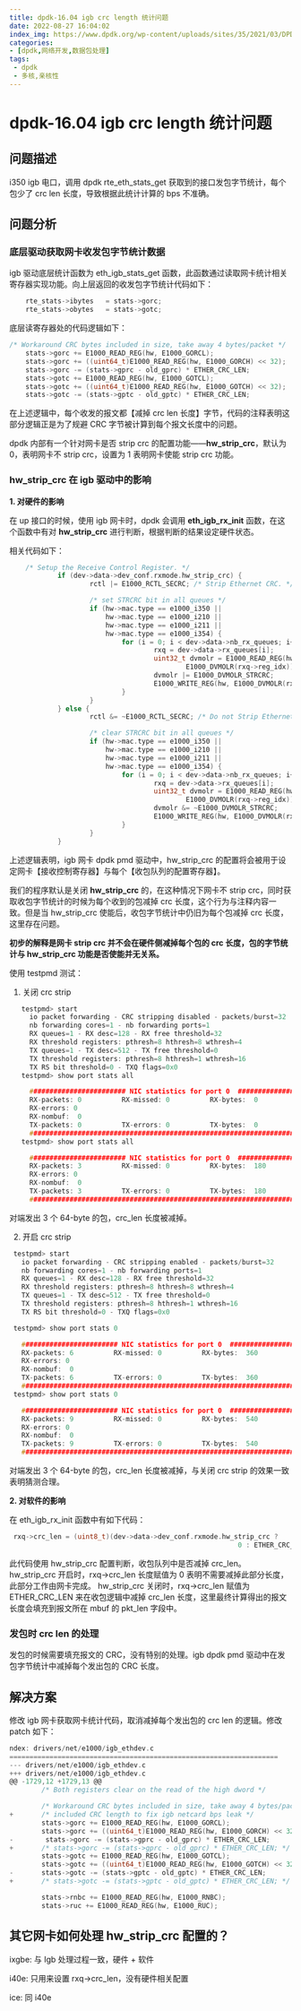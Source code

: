 ```yaml
---
title: dpdk-16.04 igb crc length 统计问题
date: 2022-08-27 16:04:02
index_img: https://www.dpdk.org/wp-content/uploads/sites/35/2021/03/DPDK_logo-01-1.svg
categories:
- [dpdk,网络开发,数据包处理]
tags:
 - dpdk
 - 多核,亲核性
---
```

# dpdk-16.04 igb crc length 统计问题
## 问题描述

i350 igb 电口，调用 dpdk rte_eth_stats_get 获取到的接口发包字节统计，每个包少了 crc len 长度，导致根据此统计计算的 bps 不准确。

## 问题分析

### 底层驱动获取网卡收发包字节统计数据

igb 驱动底层统计函数为 eth_igb_stats_get 函数，此函数通过读取网卡统计相关寄存器实现功能。向上层返回的收发包字节统计代码如下：

```c
	rte_stats->ibytes   = stats->gorc;
	rte_stats->obytes   = stats->gotc;
```

底层读寄存器处的代码逻辑如下：

```c
/* Workaround CRC bytes included in size, take away 4 bytes/packet */
	stats->gorc += E1000_READ_REG(hw, E1000_GORCL);
	stats->gorc += ((uint64_t)E1000_READ_REG(hw, E1000_GORCH) << 32);
	stats->gorc -= (stats->gprc - old_gprc) * ETHER_CRC_LEN;
	stats->gotc += E1000_READ_REG(hw, E1000_GOTCL);
	stats->gotc += ((uint64_t)E1000_READ_REG(hw, E1000_GOTCH) << 32);
	stats->gotc -= (stats->gptc - old_gptc) * ETHER_CRC_LEN;
```

在上述逻辑中，每个收发的报文都【减掉 crc len 长度】字节，代码的注释表明这部分逻辑正是为了规避 CRC 字节被计算到每个报文长度中的问题。

dpdk 内部有一个针对网卡是否 strip crc 的配置功能——**hw_strip_crc**，默认为 0，表明网卡不 strip crc，设置为 1 表明网卡使能 strip crc 功能。

### hw_strip_crc 在 igb 驱动中的影响
**1. 对硬件的影响**

   在 up 接口的时候，使用 igb 网卡时，dpdk 会调用 **eth_igb_rx_init** 函数，在这个函数中有对 **hw_strip_crc** 进行判断，根据判断的结果设定硬件状态。

   相关代码如下：

```c
    /* Setup the Receive Control Register. */
            if (dev->data->dev_conf.rxmode.hw_strip_crc) {
                    rctl |= E1000_RCTL_SECRC; /* Strip Ethernet CRC. */

                    /* set STRCRC bit in all queues */
                    if (hw->mac.type == e1000_i350 ||
                        hw->mac.type == e1000_i210 ||
                        hw->mac.type == e1000_i211 ||
                        hw->mac.type == e1000_i354) {
                            for (i = 0; i < dev->data->nb_rx_queues; i++) {
                                    rxq = dev->data->rx_queues[i];
                                    uint32_t dvmolr = E1000_READ_REG(hw,
                                            E1000_DVMOLR(rxq->reg_idx));
                                    dvmolr |= E1000_DVMOLR_STRCRC;
                                    E1000_WRITE_REG(hw, E1000_DVMOLR(rxq->reg_idx), dvmolr);
                            }
                    }
            } else {
                    rctl &= ~E1000_RCTL_SECRC; /* Do not Strip Ethernet CRC. */

                    /* clear STRCRC bit in all queues */
                    if (hw->mac.type == e1000_i350 ||
                        hw->mac.type == e1000_i210 ||
                        hw->mac.type == e1000_i211 ||
                        hw->mac.type == e1000_i354) {
                            for (i = 0; i < dev->data->nb_rx_queues; i++) {
                                    rxq = dev->data->rx_queues[i];
                                    uint32_t dvmolr = E1000_READ_REG(hw,
                                            E1000_DVMOLR(rxq->reg_idx));
                                    dvmolr &= ~E1000_DVMOLR_STRCRC;
                                    E1000_WRITE_REG(hw, E1000_DVMOLR(rxq->reg_idx), dvmolr);
                            }
                    }
            }
```

上述逻辑表明，igb 网卡 dpdk pmd 驱动中，hw_strip_crc 的配置将会被用于设定网卡【接收控制寄存器】与每个【收包队列的配置寄存器】。

我们的程序默认是关闭 **hw_strip_crc** 的，在这种情况下网卡不 strip crc，同时获取收包字节统计的时候为每个收到的包减掉 crc 长度，这个行为与注释内容一致。但是当 hw_strip_crc 使能后，收包字节统计中仍旧为每个包减掉 crc 长度，这里存在问题。

   **初步的解释是网卡 strip crc 并不会在硬件侧减掉每个包的 crc 长度，包的字节统计与 hw_strip_crc 功能是否使能并无关系。**

   使用 testpmd 测试：

   1. 关闭 crc strip

 ```c
    testpmd> start
      io packet forwarding - CRC stripping disabled - packets/burst=32
      nb forwarding cores=1 - nb forwarding ports=1
      RX queues=1 - RX desc=128 - RX free threshold=32
      RX threshold registers: pthresh=8 hthresh=8 wthresh=4
      TX queues=1 - TX desc=512 - TX free threshold=0
      TX threshold registers: pthresh=8 hthresh=1 wthresh=16
      TX RS bit threshold=0 - TXQ flags=0x0
    testpmd> show port stats all

      ######################## NIC statistics for port 0  ########################
      RX-packets: 0          RX-missed: 0          RX-bytes:  0
      RX-errors: 0
      RX-nombuf:  0
      TX-packets: 0          TX-errors: 0          TX-bytes:  0
      ############################################################################
    testpmd> show port stats all

      ######################## NIC statistics for port 0  ########################
      RX-packets: 3          RX-missed: 0          RX-bytes:  180
      RX-errors: 0
      RX-nombuf:  0
      TX-packets: 3          TX-errors: 0          TX-bytes:  180
      ############################################################################
 ```

   对端发出 3 个 64-byte 的包，crc_len 长度被减掉。

   2. 开启 crc strip

   ```c
    testpmd> start
      io packet forwarding - CRC stripping enabled - packets/burst=32
      nb forwarding cores=1 - nb forwarding ports=1
      RX queues=1 - RX desc=128 - RX free threshold=32
      RX threshold registers: pthresh=8 hthresh=8 wthresh=4
      TX queues=1 - TX desc=512 - TX free threshold=0
      TX threshold registers: pthresh=8 hthresh=1 wthresh=16
      TX RS bit threshold=0 - TXQ flags=0x0

    testpmd> show port stats 0

      ######################## NIC statistics for port 0  ########################
      RX-packets: 6          RX-missed: 0          RX-bytes:  360
      RX-errors: 0
      RX-nombuf:  0
      TX-packets: 6          TX-errors: 0          TX-bytes:  360
      ############################################################################
    testpmd> show port stats 0

      ######################## NIC statistics for port 0  ########################
      RX-packets: 9          RX-missed: 0          RX-bytes:  540
      RX-errors: 0
      RX-nombuf:  0
      TX-packets: 9          TX-errors: 0          TX-bytes:  540
      ############################################################################
   ```

   对端发出 3 个 64-byte 的包，crc_len 长度被减掉，与关闭 crc strip 的效果一致表明猜测合理。

**2. 对软件的影响**

   在 eth_igb_rx_init  函数中有如下代码：

   ```c
    rxq->crc_len = (uint8_t)(dev->data->dev_conf.rxmode.hw_strip_crc ?
                                                            0 : ETHER_CRC_LEN);
   ```

   此代码使用 hw_strip_crc 配置判断，收包队列中是否减掉 crc_len。
   hw_strip_crc 开启时，rxq->crc_len 长度赋值为 0 表明不需要减掉此部分长度，此部分工作由网卡完成。
   hw_strip_crc 关闭时，rxq->crc_len 赋值为 ETHER_CRC_LEN 来在收包逻辑中减掉 crc_len 长度，这里最终计算得出的报文长度会填充到报文所在 mbuf 的 pkt_len 字段中。


### 发包时 crc len 的处理

发包的时候需要填充报文的 CRC，没有特别的处理。igb dpdk pmd 驱动中在发包字节统计中减掉每个发出包的 CRC 长度。

## 解决方案

修改 igb 网卡获取网卡统计代码，取消减掉每个发出包的 crc len 的逻辑。修改 patch 如下：

```c
ndex: drivers/net/e1000/igb_ethdev.c
===================================================================
--- drivers/net/e1000/igb_ethdev.c
+++ drivers/net/e1000/igb_ethdev.c
@@ -1729,12 +1729,13 @@
        /* Both registers clear on the read of the high dword */

        /* Workaround CRC bytes included in size, take away 4 bytes/packet */
+       /* included CRC length to fix igb netcard bps leak */
        stats->gorc += E1000_READ_REG(hw, E1000_GORCL);
        stats->gorc += ((uint64_t)E1000_READ_REG(hw, E1000_GORCH) << 32);
-        stats->gorc -= (stats->gprc - old_gprc) * ETHER_CRC_LEN;
+       /* stats->gorc -= (stats->gprc - old_gprc) * ETHER_CRC_LEN; */
        stats->gotc += E1000_READ_REG(hw, E1000_GOTCL);
        stats->gotc += ((uint64_t)E1000_READ_REG(hw, E1000_GOTCH) << 32);
-       stats->gotc -= (stats->gptc - old_gptc) * ETHER_CRC_LEN;
+       /* stats->gotc -= (stats->gptc - old_gptc) * ETHER_CRC_LEN; */

        stats->rnbc += E1000_READ_REG(hw, E1000_RNBC);
        stats->ruc += E1000_READ_REG(hw, E1000_RUC);
```

## 其它网卡如何处理 hw_strip_crc 配置的？

ixgbe: 与 Igb 处理过程一致，硬件 + 软件

i40e: 只用来设置 rxq->crc_len，没有硬件相关配置

ice: 同 i40e